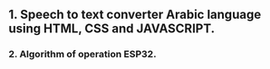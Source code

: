 
## 1. Speech to text converter Arabic language using HTML, CSS and JAVASCRIPT.
### 2. Algorithm of operation ESP32.
